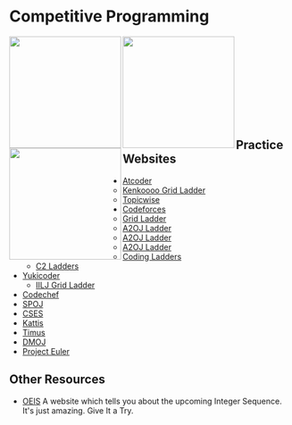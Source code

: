 # Competitive Programming
<img align="left" src="https://imagizer.imageshack.com/img924/3669/EgjC01.gif" height="200px">
<img align="left" src="https://imagizer.imageshack.com/img923/50/SILX3K.gif" height="200px">
<img align="left" src="https://imagizer.imageshack.com/img922/9467/bPXZxv.gif" height="200px"">

<br />
<br />
<br />
<br />
<br />
<br />
<br />
<br />
<br />

## Practice Websites
- [Atcoder](https://atcoder.jp/)
  - [Kenkoooo Grid Ladder](https://kenkoooo.com/atcoder/#/table/)
  - [Topicwise](https://atcoder-tags.herokuapp.com/)
- [Codeforces](https://codeforces.com/)
  - [Grid Ladder](https://cftracker.netlify.app/)
  - [A2OJ Ladder](https://earthshakira.github.io/a2oj-clientside/server/Ladders.html)
  - [A2OJ Ladder](https://the-a2oj.vercel.app/)
  - [A2OJ Ladder](https://a2oj.herokuapp.com/)
  - [Coding Ladders](https://codingladders.com/)
  - [C2 Ladders](https://c2-ladders.com/)
- [Yukicoder](https://yukicoder.me/)
  - [IILJ Grid Ladder](https://iilj.github.io/yukicoder-problems)
- [Codechef](https://www.codechef.com/)
- [SPOJ](https://www.spoj.com/problems)
- [CSES](https://cses.fi/problemset/)
- [Kattis](https://open.kattis.com/problems)
- [Timus](https://acm.timus.ru/problemset.aspx)
- [DMOJ](https://dmoj.ca/problems/)
- [Project Euler](https://projecteuler.net/archives)

## Other Resources
- [OEIS](https://oeis.org/) A website which tells you about the upcoming Integer Sequence. It's just amazing. Give It a Try.
